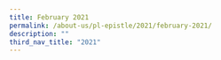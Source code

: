 ```yaml
---
title: February 2021
permalink: /about-us/pl-epistle/2021/february-2021/
description: ""
third_nav_title: "2021"
---
```

